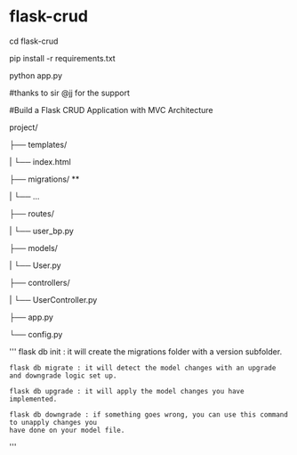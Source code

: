 # flask-crud 




cd flask-crud 

pip install -r requirements.txt

python app.py


#thanks to sir @jj for the support



#Build a Flask CRUD Application with MVC Architecture

project/ 

├── templates/

|     └── index.html

├── migrations/ **

|     └── ...

├── routes/

|     └── user_bp.py

├── models/

|     └── User.py

├── controllers/

|     └── UserController.py

├── app.py

└── config.py



'''
    flask db init : it will create the migrations folder with a version subfolder.

    flask db migrate : it will detect the model changes with an upgrade and downgrade logic set up.

    flask db upgrade : it will apply the model changes you have implemented.

    flask db downgrade : if something goes wrong, you can use this command to unapply changes you 
    have done on your model file.
'''
